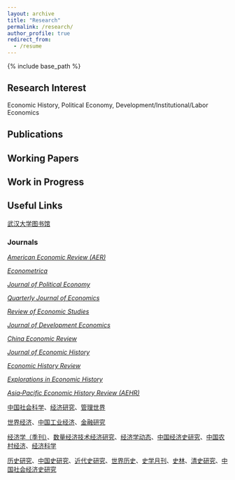 ```yaml
---
layout: archive
title: "Research"
permalink: /research/
author_profile: true
redirect_from:
  - /resume
---
```


{% include base_path %}

## Research Interest

Economic History, Political Economy, Development/Institutional/Labor Economics

## Publications

## Working Papers


## Work in Progress

## Useful Links

[武汉大学图书馆](https://www.lib.whu.edu.cn/)

### Journals

[*American Economic Review (AER)*](https://www.aeaweb.org/journals/aer)

[*Econometrica*](https://onlinelibrary.wiley.com/journal/14680262)

[*Journal of Political Economy*](https://www.journals.uchicago.edu/toc/jpe/current)

[*Quarterly Journal of Economics*](https://academic.oup.com/qje)

[*Review of Economic Studies*](https://academic.oup.com/restud?login=true)


[*Journal of Development Economics*](https://www.sciencedirect.com/journal/journal-of-development-economics)

  
[*China Economic Review*](https://www.sciencedirect.com/journal/china-economic-review/special-issues)

[*Journal of Economic History*](https://www.cambridge.org/core/journals/journal-of-economic-history)

[*Economic History Review*](https://onlinelibrary.wiley.com/journal/14680289)

[*Explorations in Economic History*](https://www.sciencedirect.com/journal/explorations-in-economic-history)

[*Asia‐Pacific Economic History Review (AEHR)*](https://onlinelibrary.wiley.com/journal/2832157x)

[中国社会科学](https://ncpssd.org/journal/details?gch=81908X&nav=1&langType=1)、[经济研究](https://erj.ajcass.com/#/index?title=%E6%9C%AC%E7%AB%99%E9%A6%96%E9%A1%B5)、[管理世界]()

[世界经济](https://ncpssd.org/journal/details?gch=92713X&nav=1&langType=1)、[中国工业经济](https://ciejournal.ajcass.com/)、[金融研究](http://www.jryj.org.cn/CN/1002-7246/home.shtml)

[经济学（季刊）](https://ccj.pku.edu.cn/journal/info?jid=96822&clickTab=true)、[数量经济技术经济研究](https://www.jqte.net/sljjjsjjyj/ch/index.aspx)、[经济学动态](https://jjxdt.ajcass.com/?jumpnotice=201903080001#/)、[中国经济史研究](https://zgjjsyj.ajcass.com/Journal/769)、[中国农村经济](https://zgncjj.ajcass.com/?jumpnotice=201606270007)、[经济科学](https://ccj.pku.edu.cn/journal/info?jid=96796)

[历史研究](https://ncpssd.org/journal/details.aspx?gch=81900X&langType=1)、[中国史研究](https://ncpssd.org/journal/details?gch=82047X&nav=1&langType=1)、[近代史研究](https://ncpssd.org/journal/details?gch=81391X&nav=1&langType=1)、[世界历史](https://ncpssd.org/journal/details?gch=81120X&nav=1&langType=1)、[史学月刊](https://ncpssd.org/journal/details?gch=83014X&nav=1&langType=1)、[史林](https://ncpssd.org/journal/details?gch=81825X&nav=1&langType=1)、[清史研究](http://qsyj.ruc.edu.cn/CN/1002-8587/home.shtml)、[中国社会经济史研究](https://zsjy.cbpt.cnki.net/wki/WebPublication/index.aspx?mid=zsjy)
